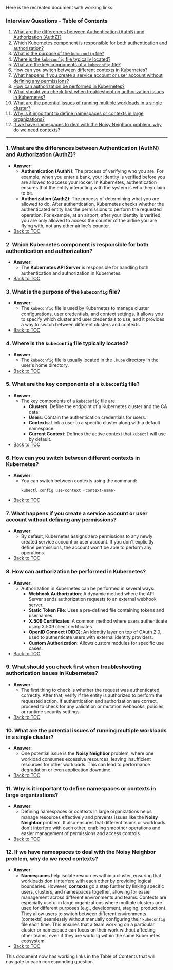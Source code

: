 Here is the recreated document with working links:

### Interview Questions - Table of Contents

1. [What are the differences between Authentication (AuthN) and Authorization (AuthZ)?](#1-what-are-the-differences-between-authentication-authn-and-authorization-authz)
2. [Which Kubernetes component is responsible for both authentication and authorization?](#2-which-kubernetes-component-is-responsible-for-both-authentication-and-authorization)
3. [What is the purpose of the `kubeconfig` file?](#3-what-is-the-purpose-of-the-kubeconfig-file)
4. [Where is the `kubeconfig` file typically located?](#4-where-is-the-kubeconfig-file-typically-located)
5. [What are the key components of a `kubeconfig` file?](#5-what-are-the-key-components-of-a-kubeconfig-file)
6. [How can you switch between different contexts in Kubernetes?](#6-how-can-you-switch-between-different-contexts-in-kubernetes)
7. [What happens if you create a service account or user account without defining any permissions?](#7-what-happens-if-you-create-a-service-account-or-user-account-without-defining-any-permissions)
8. [How can authorization be performed in Kubernetes?](#8-how-can-authorization-be-performed-in-kubernetes)
9. [What should you check first when troubleshooting authorization issues in Kubernetes?](#9-what-should-you-check-first-when-troubleshooting-authorization-issues-in-kubernetes)
10. [What are the potential issues of running multiple workloads in a single cluster?](#10-what-are-the-potential-issues-of-running-multiple-workloads-in-a-single-cluster)
11. [Why is it important to define namespaces or contexts in large organizations?](#11-why-is-it-important-to-define-namespaces-or-contexts-in-large-organizations)
12. [If we have namespaces to deal with the Noisy Neighbor problem, why do we need contexts?](#12-if-we-have-namespaces-to-deal-with-the-noisy-neighbor-problem-why-do-we-need-contexts)

---

### 1. What are the differences between Authentication (AuthN) and Authorization (AuthZ)?
- **Answer**: 
  - **Authentication (AuthN)**: The process of verifying who you are. For example, when you enter a bank, your identity is verified before you are allowed to access your locker. In Kubernetes, authentication ensures that the entity interacting with the system is who they claim to be.
  - **Authorization (AuthZ)**: The process of determining what you are allowed to do. After authentication, Kubernetes checks whether the authenticated entity has the permissions to perform the requested operation. For example, at an airport, after your identity is verified, you are only allowed to access the counter of the airline you are flying with, not any other airline's counter.
- [Back to TOC](#interview-questions---table-of-contents)

### 2. Which Kubernetes component is responsible for both authentication and authorization?
- **Answer**: 
  - The **Kubernetes API Server** is responsible for handling both authentication and authorization in Kubernetes.
- [Back to TOC](#interview-questions---table-of-contents)

### 3. What is the purpose of the `kubeconfig` file?
- **Answer**: 
  - The `kubeconfig` file is used by Kubernetes to manage cluster configurations, user credentials, and context settings. It allows you to specify which cluster and user credentials to use, and it provides a way to switch between different clusters and contexts.
- [Back to TOC](#interview-questions---table-of-contents)

### 4. Where is the `kubeconfig` file typically located?
- **Answer**: 
  - The `kubeconfig` file is usually located in the `.kube` directory in the user's home directory.
- [Back to TOC](#interview-questions---table-of-contents)

### 5. What are the key components of a `kubeconfig` file?
- **Answer**: 
  - The key components of a `kubeconfig` file are:
    - **Clusters**: Define the endpoint of a Kubernetes cluster and the CA data.
    - **Users**: Contain the authentication credentials for users.
    - **Contexts**: Link a user to a specific cluster along with a default namespace.
    - **Current Context**: Defines the active context that `kubectl` will use by default.
- [Back to TOC](#interview-questions---table-of-contents)

### 6. How can you switch between different contexts in Kubernetes?
- **Answer**: 
  - You can switch between contexts using the command:
    ```bash
    kubectl config use-context <context-name>
    ```
- [Back to TOC](#interview-questions---table-of-contents)

### 7. What happens if you create a service account or user account without defining any permissions?
- **Answer**: 
  - By default, Kubernetes assigns zero permissions to any newly created service account or user account. If you don't explicitly define permissions, the account won't be able to perform any operations.
- [Back to TOC](#interview-questions---table-of-contents)

### 8. How can authorization be performed in Kubernetes?
- **Answer**: 
  - Authorization in Kubernetes can be performed in several ways:
    - **Webhook Authorization**: A dynamic method where the API Server sends authorization requests to an external webhook server.
    - **Static Token File**: Uses a pre-defined file containing tokens and usernames.
    - **X.509 Certificates**: A common method where users authenticate using X.509 client certificates.
    - **OpenID Connect (OIDC)**: An identity layer on top of OAuth 2.0, used to authenticate users with external identity providers.
    - **Custom Authorization**: Allows custom modules for specific use cases.
- [Back to TOC](#interview-questions---table-of-contents)

### 9. What should you check first when troubleshooting authorization issues in Kubernetes?
- **Answer**: 
  - The first thing to check is whether the request was authenticated correctly. After that, verify if the entity is authorized to perform the requested action. If authentication and authorization are correct, proceed to check for any validation or mutation webhooks, policies, or runtime security settings.
- [Back to TOC](#interview-questions---table-of-contents)

### 10. What are the potential issues of running multiple workloads in a single cluster?
- **Answer**: 
  - One potential issue is the **Noisy Neighbor** problem, where one workload consumes excessive resources, leaving insufficient resources for other workloads. This can lead to performance degradation or even application downtime.
- [Back to TOC](#interview-questions---table-of-contents)

### 11. Why is it important to define namespaces or contexts in large organizations?
- **Answer**: 
  - Defining namespaces or contexts in large organizations helps manage resources effectively and prevents issues like the **Noisy Neighbor** problem. It also ensures that different teams or workloads don't interfere with each other, enabling smoother operations and easier management of permissions and access controls.
- [Back to TOC](#interview-questions---table-of-contents)

### 12. If we have namespaces to deal with the Noisy Neighbor problem, why do we need contexts?
- **Answer**: 
  - **Namespaces** help isolate resources within a cluster, ensuring that workloads don't interfere with each other by providing logical boundaries. However, **contexts** go a step further by linking specific users, clusters, and namespaces together, allowing for easier management across different environments and teams. Contexts are especially useful in large organizations where multiple clusters are used for different purposes (e.g., development, staging, production). They allow users to switch between different environments (contexts) seamlessly without manually configuring their `kubeconfig` file each time. This ensures that a team working on a particular cluster or namespace can focus on their work without affecting other teams, even if they are working within the same Kubernetes ecosystem.
- [Back to TOC](#interview-questions---table-of-contents)

This document now has working links in the Table of Contents that will navigate to each corresponding question.
